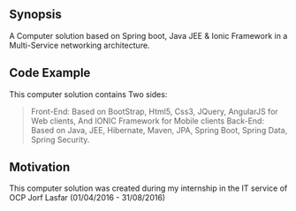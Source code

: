 ## Synopsis

A Computer solution based on Spring boot, Java JEE & Ionic Framework in a Multi-Service networking architecture.

## Code Example

This computer solution contains Two sides:
> Front-End: Based on BootStrap, Html5, Css3, JQuery, AngularJS for Web clients, And IONIC Framework for Mobile clients
> Back-End: Based on Java, JEE, Hibernate, Maven, JPA, Spring Boot, Spring Data, Spring Security.

## Motivation

This computer solution was created during my internship in the IT service of OCP Jorf Lasfar (01/04/2016 - 31/08/2016) 



